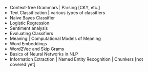 -   Context-free Grammars | Parsing [CKY, etc.]
-   Text Classification | various types of classifiers
-   Naive Bayes Classifier
-   Logistic Regression
-   Sentiment analysis
-   Evaluating Classifiers
-   Meaning | Computational Models of Meaning
-   Word Embeddings
-   Word2Vec and Skip Grams
-   Basics of Neural Networks in NLP
-   Information Extraction | Named Entity Recognition | Chunkers [not covered yet]